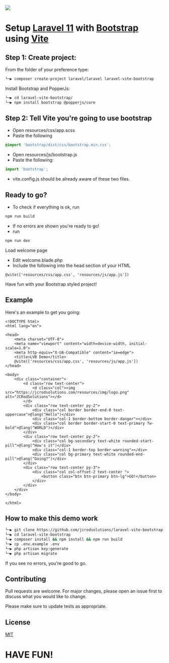 <img src="https://jcrodsolutions.com/resources/img/logo.png"/>

# Setup [Laravel 11](https://laravel.com) with [Bootstrap](https://getbootstrap.com/) using [Vite](https://vitejs.dev/)

## Step 1: Create project: 
From the folder of your preference type:
```bash
└─▶ composer create-project laravel/laravel laravel-vite-bootstrap
```

Install Bootstrap and PopperJs:
```bash
└─▶ cd laravel-vite-bootstrap/
└─▶ npm install bootstrap @popperjs/core
```

## Step 2: Tell Vite you're going to use bootstrap
  - Open resources/css/app.scss
  - Paste the following 
```css
@import 'bootstrap/dist/css/bootstrap.min.css';
```
  - Open resources/js/bootstrap.js
  - Paste the following: 
```js
import 'bootstrap';
```
  - vite.config.js should be already aware of these two files.

## Ready to go?
  - To check if everything is ok, run
```bash
npm run build
```
  - If no errors are shown you're ready to go!
  - run
```bash
npm run dev
```
Load welcome page
  - Edit welcome.blade.php
  - Include the following into the head section of your HTML
```html5
@vite(['resources/css/app.css', 'resources/js/app.js'])
```
Have fun with your Bootstrap styled project!

## Example
Here's an example to get you going:

```html5
<!DOCTYPE html>
<html lang="en">

<head>
    <meta charset="UTF-8">
    <meta name="viewport" content="width=device-width, initial-scale=1.0">
    <meta http-equiv="X-UA-Compatible" content="ie=edge">
    <title>LVB Demo</title>
    @vite(['resources/css/app.css', 'resources/js/app.js'])
</head>

<body>
    <div class="container">
        <d class="row text-center">
            <d class="col"><img src="https://jcrodsolutions.com/resources/img/logo.png" alt="JCRodSolutions"></d>
        </d>
        <div class="row text-center py-2">
            <div class="col border border-end-0 text-uppercase">@lang("Hello")</div>
            <div class="col-1 border-bottom border-danger"></div>
            <div class="col border border-start-0 text-primary fw-bold">@lang("WORLD")</div>
        </div>
        <div class="row text-center py-2">
            <div class="col bg-secondary text-white rounded-start-pill">@lang("How's it")</div>
            <div class="col-1 border-top border-warning"></div>
            <div class="col bg-primary text-white rounded-end-pill">@lang("Going?")</div>
        </div>
        <div class="row text-center py-3">
            <div class="col col-offset-2 text-center ">
                <button class="btn btn-primary btn-lg">GO!</button>
            </div>
        </div>
    </div>
</body>

</html>
```

## How to make this demo work
```bash
└─▶ git clone https://github.com/jcrodsolutions/laravel-vite-bootstrap.git
└─▶ cd laravel-vite-bootstrap
└─▶ composer install && npm install && npm run build
└─▶ cp .env.example .env
└─▶ php artisan key:generate
└─▶ php artisan migrate
```
If you see no errors, you're good to go.

## Contributing

Pull requests are welcome. For major changes, please open an issue first
to discuss what you would like to change.

Please make sure to update tests as appropriate.

## License

[MIT](https://choosealicense.com/licenses/mit/)

# HAVE FUN!